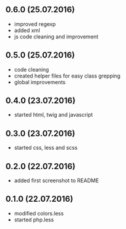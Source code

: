 ## 0.6.0 (25.07.2016)
* improved regexp
* added xml
* js code cleaning and improvement

## 0.5.0 (25.07.2016)
* code cleaning
* created helper files for easy class grepping
* global improvements

## 0.4.0 (23.07.2016)
* started html, twig and javascript

## 0.3.0  (23.07.2016)
* started css, less and scss

## 0.2.0 (22.07.2016)
* added first screenshot to README

## 0.1.0 (22.07.2016)
* modified colors.less
* started php.less
